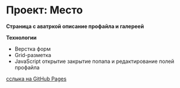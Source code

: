 # Проект: Место

**Страница с аватркой описание профайла и галереей**

**Технологии**
* Верстка форм
* Grid-разметка
* JavaScript открытие закрытие попапа и редактирование полей профайла

[сслыка на GitHub Pages](https://andreydochkin.github.io/mesto/)